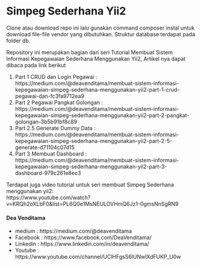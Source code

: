 # Simpeg Sederhana Yii2

Clone atau download repo ini lalu gunakan command composer instal untuk download file-file vendor yang dibutuhkan.
Struktur database terdapat pada folder db.

<p>Repository ini merupakan bagian dari seri Tutorial Membuat Sistem Informasi Kepegawaian Sederhana Menggunakan Yii2, Artikel nya dapat dibaca pada link berikut</p>
<ol>
  <li>Part 1 CRUD dan Login Pegawai : https://medium.com/@deavenditama/membuat-sistem-informasi-kepegawaian-simpeg-sederhana-menggunakan-yii2-part-1-crud-pegawai-dan-fc3fa9712ea9</li>
  <li>Part 2 Pegawai Pangkat Golongan : https://medium.com/@deavenditama/membuat-sistem-informasi-kepegawaian-simpeg-sederhana-menggunakan-yii2-part-2-pangkat-golongan-3b5b91bf8c89</li>
  <li>Part 2.5 Generate Dummy Data : https://medium.com/@deavenditama/membuat-sistem-informasi-kepegawaian-simpeg-sederhana-menggunakan-yii2-part-2-5-generate-d71104c07d15</li>
  <li>Part 3 Membuat Dashboard : https://medium.com/@deavenditama/membuat-sistem-informasi-kepegawaian-simpeg-sederhana-menggunakan-yii2-part-3-dashboard-979c261e8ec3</li>
</ol>
<p>Terdapat juga video tutorial untuk seri membuat Simpeg Sederhana menggunakan yii2:<br/>
https://www.youtube.com/watch?v=KRQh2oXLbF0&list=PL6Q0e1MsNEULOVHmQ6Jz1-0gmsNnSgRN9</p>

<h4>Dea Venditama</h4>
<ul>
<li>medium : https://medium.com/@deavenditama</li>
<li>Facebook : https://www.facebook.com/DeaVenditama/</li>
<li>Linkedin : https://www.linkedin.com/in/deavenditama/</li>
<li>Youtube : https://www.youtube.com/channel/UClHFgsS6lUNwlXdFUKP_U0w</li>
</ul>
